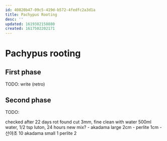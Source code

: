 ```yaml
---
id: 40820b47-09c5-419d-b572-4fedfc2a3d1a
title: Pachypus Rooting
desc: ''
updated: 1619382158880
created: 1617502202171
---
```


# Pachypus rooting

## First phase

TODO: write (retro)

## Second phase

TODO: 

checked after 22 days
rot found
cut 3mm, fine
clean with water
500ml water, 1/2 tsp luton, 24 hours
new mix?
    - akadama large 2cm
    - perlite 1cm
    - 산야초 10 akadama small 1 perlite 2
    